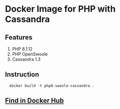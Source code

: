 # Docker Image for PHP with Cassandra

## Features
  1. PHP 8.1.12
  2. PHP OpenSwoole
  3. Cassandra 1.3
## Instruction
```
  docker build -t php8-swoole-cassandra .
```

## [Find in Docker Hub](https://hub.docker.com/r/ratulsaqibkhan/php8-cassandra)
